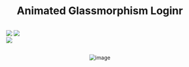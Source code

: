 <div align="center">
<h1>Animated Glassmorphism Loginr</h1>
</div><br>

<div>
<img src="https://img.shields.io/badge/HTML-239120?style=for-the-badge&logo=html5&logoColor=white">
<img src="https://img.shields.io/badge/CSS-239120?&style=for-the-badge&logo=css3&logoColor=white">
<br>
<img src="https://img.shields.io/badge/Made%20for-VSCode-1f425f.svg">
</div><br>

<div align="center">

![image](https://github.com/user-attachments/assets/b71d2fe6-694d-4008-afd1-cdbd8a072bda)

</div><br>
